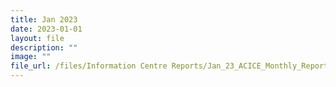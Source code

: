 ```yaml
---
title: Jan 2023
date: 2023-01-01
layout: file
description: ""
image: ""
file_url: /files/Information Centre Reports/Jan_23_ACICE_Monthly_Report_Info_Domain.pdf
---
```


